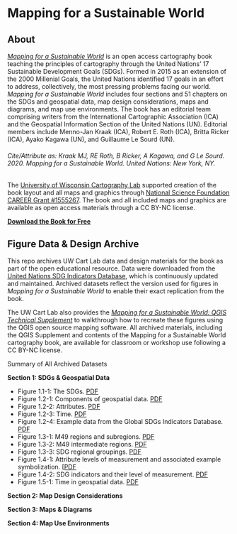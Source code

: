 # Mapping for a Sustainable World

## About

[_Mapping for a Sustainable World_](https://digitallibrary.un.org/record/3898) is an open access cartography book teaching the principles of cartography through the United Nations’ 17 Sustainable Development Goals (SDGs). Formed in 2015 as an extension of the 2000 Millenial Goals, the United Nations identified 17 goals in an effort to address, collectively, the most pressing problems facing our world. _Mapping for a Sustainable World_ includes four sections and 51 chapters on the SDGs and geospatial data, map design considerations, maps and diagrams, and map use environments. The book has an editorial team comprising writers from the International Cartographic Association (ICA) and the Geospatial Information Section of the United Nations (UN). Editorial members include Menno-Jan Kraak (ICA), Robert E. Roth (ICA), Britta Ricker (ICA), Ayako Kagawa (UN), and Guillaume Le Sourd (UN). 

###### Cite/Attribute as: Kraak MJ, RE Roth, B Ricker, A Kagawa, and G Le Sourd. 2020. _Mapping for a Sustainable World_. United Nations: New York, NY.

The [University of Wisconsin Cartography Lab](https://www.geography.wisc.edu/cartography/) supported creation of the book layout and all maps and graphics through [National Science Foundation CAREER Grant #1555267](https://www.nsf.gov/awardsearch/showAward?AWD_ID=1555267). The book and all included maps and graphics are available as open access materials through a CC BY-NC license.

[**Download the Book for Free**](https://digitallibrary.un.org/record/3898)

## Figure Data & Design Archive

This repo archives UW Cart Lab data and design materials for the book as part of the open educational resource. Data were downloaded from the [United Nations SDG Indicators 
Database](https://unstats.un.org/sdgs/indicators/database/), which is continuously updated and maintained. Archived datasets reflect the version used for figures in _Mapping for a Sustainable World_ to enable their exact replication from the book. 

The UW Cart Lab also provides the [_Mapping for a Sustainable World: QGIS Technical Supplement_](https://github.com/uwcartlab/MappingSDGsTechnicalSupplement) to walkthrough how to recreate these figures using the QGIS open source mapping software. All archived materials, including the QGIS Supplement and contents of the Mapping for a Sustainable World cartography book, are available for classroom or workshop use following a CC BY-NC license.

Summary of All Archived Datasets

**Section 1: SDGs & Geospatial Data**
- Figure 1.1-1: The SDGs. [PDF](/1_Choropleth/1.1_Scope.md)
- Figure 1.2-1: Components of geospatial data. [PDF](/1_Choropleth/1.1_Scope.md)
- Figure 1.2-2: Attributes. [PDF](/1_Choropleth/1.1_Scope.md)
- Figure 1.2-3: Time. [PDF](/1_Choropleth/1.1_Scope.md)
- Figure 1.2-4: Example data from the Global SDGs Indicators Database. [PDF](/1_Choropleth/1.1_Scope.md)
- Figure 1.3-1: M49 regions and subregions. [PDF](/1_Choropleth/1.1_Scope.md)
- Figure 1.3-2: M49 intermediate regions. [PDF](/1_Choropleth/1.1_Scope.md)
- Figure 1.3-3: SDG regional groupings. [PDF](/1_Choropleth/1.1_Scope.md)
- Figure 1.4-1: Attribute levels of measurement and associated example symbolization. [[PDF](/1_Choropleth/1.1_Scope.md)
- Figure 1.4-2: SDG indicators and their level of measurement. [PDF](/1_Choropleth/1.1_Scope.md)
- Figure 1.5-1: Time in geospatial data. [PDF](/1_Choropleth/1.1_Scope.md)

**Section 2: Map Design Considerations**



**Section 3: Maps & Diagrams**


**Section 4: Map Use Environments**
